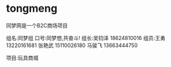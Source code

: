 # tongmeng
同梦网是一个B2C商场项目

组名:同梦组
口号:同梦想,共奋斗!
组长:吴钧泽  18624810016
组员:王勇    13220161681
     张艳武  15110026180
     马骏飞  13663444750

项目:玩具商城